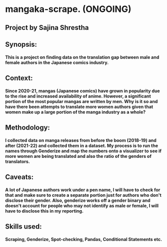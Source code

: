 # mangaka-scrape. (ONGOING)
## Project by Sajina Shrestha 

##  Synopsis: 
#### This is a project on finding data on the translation gap between male and female authors in the Japanese comics industry.

## Context: 
#### Since 2020-21, mangas (Japanese comics) have grown in popularity due to the rise and increased availability of anime. However, a significant portion of the most popular mangas are written by men. Why is it so and have there been attempts to translate more women authors given that women make up a large portion of the manga industry as a whole? 

## Methodology:
#### I collected data on manga releases from before the boom (2018-19) and after (2021-22) and collected them in a dataset. My process is to run the names through Genderize and map the numbers onto a visualizer to see if more women are being translated and also the ratio of the genders of translators.

## Caveats:
#### A lot of Japanese authors work under a pen name, I will have to check for that and make sure to create a separate portion just for authors who don't disclose their gender. Also, genderize works off a gender binary and doesn't account for people who may not identify as male or female,  I will have to disclose this in my reporting. 

## Skills used: 
#### Scraping, Genderize, Spot-checking, Pandas, Conditional Statements etc. 

